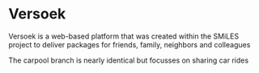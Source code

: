 # Versoek
Versoek is a web-based platform that was created within the SMiLES project to deliver packages for friends, family, neighbors and colleagues 

The carpool branch is nearly identical but focusses on sharing car rides
